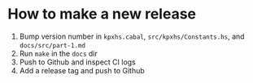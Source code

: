 # How to make a new release

1. Bump version number in `kpxhs.cabal`, `src/kpxhs/Constants.hs`, and `docs/src/part-1.md`
2. Run `make` in the `docs` dir
3. Push to Github and inspect CI logs
4. Add a release tag and push to Github
